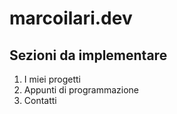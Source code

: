 # marcoilari.dev
## Sezioni da implementare
1. I miei progetti
2. Appunti di programmazione
3. Contatti

